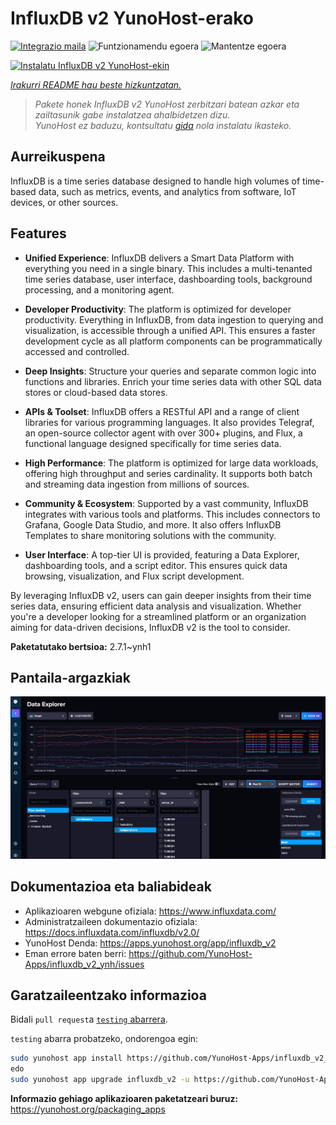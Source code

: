 <!--
Ohart ongi: README hau automatikoki sortu da <https://github.com/YunoHost/apps/tree/master/tools/readme_generator>ri esker
EZ editatu eskuz.
-->

# InfluxDB v2 YunoHost-erako

[![Integrazio maila](https://dash.yunohost.org/integration/influxdb_v2.svg)](https://dash.yunohost.org/appci/app/influxdb_v2) ![Funtzionamendu egoera](https://ci-apps.yunohost.org/ci/badges/influxdb_v2.status.svg) ![Mantentze egoera](https://ci-apps.yunohost.org/ci/badges/influxdb_v2.maintain.svg)

[![Instalatu InfluxDB v2 YunoHost-ekin](https://install-app.yunohost.org/install-with-yunohost.svg)](https://install-app.yunohost.org/?app=influxdb_v2)

*[Irakurri README hau beste hizkuntzatan.](./ALL_README.md)*

> *Pakete honek InfluxDB v2 YunoHost zerbitzari batean azkar eta zailtasunik gabe instalatzea ahalbidetzen dizu.*  
> *YunoHost ez baduzu, kontsultatu [gida](https://yunohost.org/install) nola instalatu ikasteko.*

## Aurreikuspena

InfluxDB is a time series database designed to handle high volumes of time-based data, such as metrics, events, and analytics from software, IoT devices, or other sources.

## Features

- **Unified Experience**: InfluxDB delivers a Smart Data Platform with everything you need in a single binary. This includes a multi-tenanted time series database, user interface, dashboarding tools, background processing, and a monitoring agent.

- **Developer Productivity**: The platform is optimized for developer productivity. Everything in InfluxDB, from data ingestion to querying and visualization, is accessible through a unified API. This ensures a faster development cycle as all platform components can be programmatically accessed and controlled.

- **Deep Insights**: Structure your queries and separate common logic into functions and libraries. Enrich your time series data with other SQL data stores or cloud-based data stores.

- **APIs & Toolset**: InfluxDB offers a RESTful API and a range of client libraries for various programming languages. It also provides Telegraf, an open-source collector agent with over 300+ plugins, and Flux, a functional language designed specifically for time series data.

- **High Performance**: The platform is optimized for large data workloads, offering high throughput and series cardinality. It supports both batch and streaming data ingestion from millions of sources.

- **Community & Ecosystem**: Supported by a vast community, InfluxDB integrates with various tools and platforms. This includes connectors to Grafana, Google Data Studio, and more. It also offers InfluxDB Templates to share monitoring solutions with the community.

- **User Interface**: A top-tier UI is provided, featuring a Data Explorer, dashboarding tools, and a script editor. This ensures quick data browsing, visualization, and Flux script development.

By leveraging InfluxDB v2, users can gain deeper insights from their time series data, ensuring efficient data analysis and visualization. Whether you're a developer looking for a streamlined platform or an organization aiming for data-driven decisions, InfluxDB v2 is the tool to consider.



**Paketatutako bertsioa:** 2.7.1~ynh1

## Pantaila-argazkiak

![InfluxDB v2(r)en pantaila-argazkia](./doc/screenshots/influxdb_v2_data_explorer.png)

## Dokumentazioa eta baliabideak

- Aplikazioaren webgune ofiziala: <https://www.influxdata.com/>
- Administratzaileen dokumentazio ofiziala: <https://docs.influxdata.com/influxdb/v2.0/>
- YunoHost Denda: <https://apps.yunohost.org/app/influxdb_v2>
- Eman errore baten berri: <https://github.com/YunoHost-Apps/influxdb_v2_ynh/issues>

## Garatzaileentzako informazioa

Bidali `pull request`a [`testing` abarrera](https://github.com/YunoHost-Apps/influxdb_v2_ynh/tree/testing).

`testing` abarra probatzeko, ondorengoa egin:

```bash
sudo yunohost app install https://github.com/YunoHost-Apps/influxdb_v2_ynh/tree/testing --debug
edo
sudo yunohost app upgrade influxdb_v2 -u https://github.com/YunoHost-Apps/influxdb_v2_ynh/tree/testing --debug
```

**Informazio gehiago aplikazioaren paketatzeari buruz:** <https://yunohost.org/packaging_apps>
